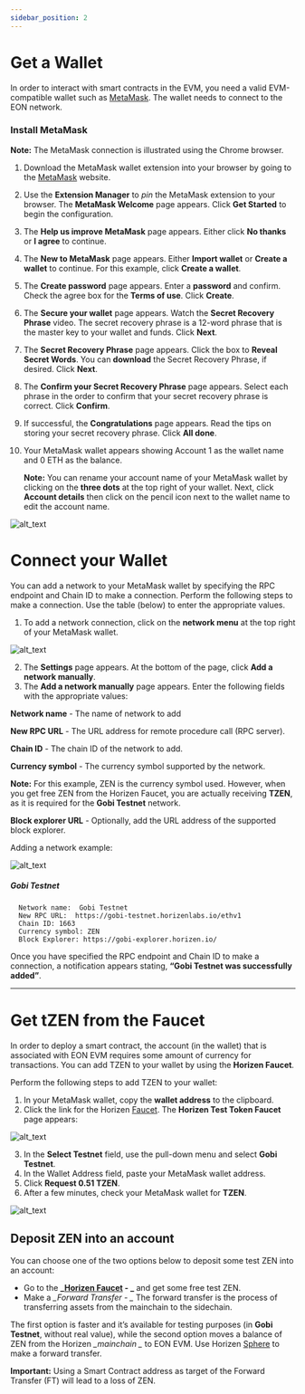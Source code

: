 ```yaml
---
sidebar_position: 2
---
```


# Get a Wallet

In order to interact with smart contracts in the EVM, you need a valid EVM-compatible wallet such as [MetaMask](https://metamask.io/). The wallet needs to connect to the EON network.


### Install MetaMask

**Note:** The MetaMask connection is illustrated using the Chrome browser.



1. Download the MetaMask wallet extension into your browser by going to the [MetaMask](https://metamask.io/download/) website.
2. Use the **Extension Manager** to _pin_ the MetaMask extension to your browser. The **MetaMask Welcome** page appears. Click **Get Started** to begin the configuration.
3. The **Help us improve MetaMask** page appears. Either click **No thanks** or **I agree** to continue.
4. The **New to MetaMask** page appears. Either **Import wallet** or **Create a wallet** to continue. For this example, click **Create a wallet**.
5. The **Create password** page appears. Enter a **password** and confirm. Check the agree box for the **Terms of use**. Click **Create**.
6. The **Secure your wallet** page appears. Watch the **Secret Recovery Phrase** video. The secret recovery phrase is a 12-word phrase that is the master key to your wallet and funds. Click **Next**.
7. The **Secret Recovery Phrase** page appears. Click the box to **Reveal Secret Words**. You can **download** the Secret Recovery Phrase, if desired. Click **Next**.
8. The **Confirm your Secret Recovery Phrase** page appears. Select each phrase in the order to confirm that your secret recovery phrase is correct. Click **Confirm**.
9. If successful, the **Congratulations** page appears. Read the tips on storing your secret recovery phrase. Click **All done**.
10. Your MetaMask wallet appears showing Account 1 as the wallet name and 0 ETH as the balance.

    **Note:** You can rename your account name of your MetaMask wallet by clicking on the **three dots** at the top right of your wallet. Next, click **Account details** then click on the pencil icon next to the wallet name to edit the account name. 



![alt_text](/img/docs/get-started/metamask-acct-details.png)

# Connect your Wallet

You can add a network to your MetaMask wallet by specifying the RPC endpoint and Chain ID to make a connection. Perform the following steps to make a connection.  Use the table (below) to enter the appropriate values.



1. To add a network connection, click on the **network menu** at the top right of your MetaMask wallet.

        

![alt_text](/img/docs/get-started/metamask-networks-dd.png)



2. The **Settings** page appears. At the bottom of the page, click **Add a network manually**.
3. The **Add a network manually** page appears. Enter the following fields with the appropriate values:

  **Network name** - The name of network to add

  **New RPC URL** - The URL address for remote procedure call (RPC server).

  **Chain ID** - The chain ID of the network to add.

  **Currency  symbol** - The currency symbol supported by the network. 

  **Note:** For this example, ZEN is the currency symbol used. However, when you get free ZEN from the Horizen Faucet, you are actually receiving **TZEN**, as it is required for the **Gobi Testnet** network.

  **Block explorer URL** - Optionally, add the URL address of the supported block explorer.


Adding a network example:



![alt_text](/img/docs/get-started/metamask-add-network2.png)



##### Gobi Testnet

      Network name:  Gobi Testnet
      New RPC URL:  https://gobi-testnet.horizenlabs.io/ethv1
      Chain ID: 1663 
      Currency symbol: ZEN
      Block Explorer: https://gobi-explorer.horizen.io/

Once you have specified the RPC endpoint and Chain ID to make a connection, a notification appears stating, **“Gobi Testnet was successfully added”**.


*********************************
# Get tZEN from the Faucet

In order to deploy a smart contract, the account (in the wallet) that is associated with EON EVM requires some amount of currency for transactions. You can add TZEN to your wallet by using the **Horizen Faucet**.

Perform the following steps to add TZEN to your wallet:



1. In your MetaMask wallet, copy the **wallet address** to the clipboard.
2. Click the link for the Horizen [Faucet](http://faucet.horizen.io/). The **Horizen Test Token Faucet** page appears:



![alt_text](/img/docs/getting-zen/yuma-faucet.png)



3. In the **Select Testnet** field, use the pull-down menu and select **Gobi Testnet**.
4. In the Wallet Address field, paste your MetaMask wallet address.
5. Click **Request 0.51 TZEN**.
6. After a few minutes, check your MetaMask wallet for **TZEN**.



![alt_text](/img/docs/getting-zen/metamask-zen.png)



## Deposit ZEN into an account

You can choose one of the two options below to deposit some test ZEN into an account:



* Go to the **_[Horizen Faucet](https://gobi-testnet-faucet.horizen.io/) - _** and get some free test ZEN.
* Make a *_Forward Transfer - _* The forward transfer is the process of transferring assets from the mainchain to the sidechain.

The first option is faster and it’s available for testing purposes (in **Gobi Testnet**, without real value), while the second option moves a balance of ZEN from the Horizen *_mainchain _* to EON EVM.  Use Horizen [Sphere](https://github.com/HorizenOfficial/Sphere_by_Horizen/) to make a forward transfer.

**Important:** Using a Smart Contract address as target of the Forward Transfer (FT) will lead to a loss of ZEN.



